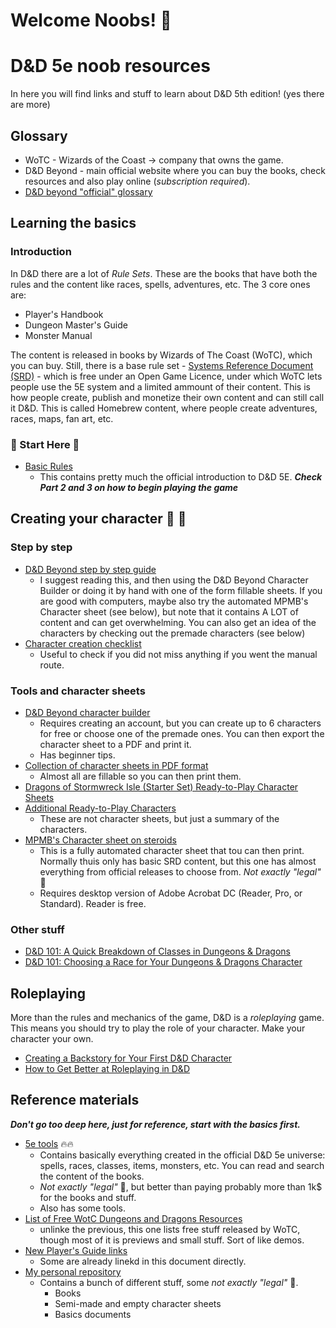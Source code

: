 # Welcome Noobs! :baby:
# D&D 5e noob resources
In here you will find links and stuff to learn about D&D 5th edition! (yes there are more)


## Glossary

- WoTC - Wizards of the Coast -> company that owns the game.
- D&D Beyond - main official website where you can buy the books, check resources and also play online (*subscription required*).
- [D&D beyond "official" glossary](https://www.dndbeyond.com/posts/1026-common-terms-new-dungeons-dragons-players-should)


## Learning the basics

### Introduction

In D&D there are a lot of *Rule Sets*. These are the books that have both the rules and the content like races, spells, adventures, etc. The 3 core ones are:

- Player's Handbook
- Dungeon Master's Guide
- Monster Manual

The content is released in books by Wizards of The Coast (WoTC), which you can buy. Still, there is a base rule set - [Systems Reference Document (SRD)](http://media.wizards.com/2016/downloads/DND/SRD-OGL_V5.1.pdf) - which is free under an Open Game Licence, under which WoTC lets people use the 5E system and a limited ammount of their content. This is how people create, publish and monetize their own content and can still call it D&D. This is called Homebrew content, where people create adventures, races, maps, fan art, etc.


### :mega: Start Here :mega:
- [Basic Rules](https://www.dndbeyond.com/sources/basic-rules)
	- This contains pretty much the official introduction to D&D 5E. ***Check Part 2 and 3 on how to begin playing the game***

## Creating your character :construction_worker: :walking:

### Step by step
- [D&D Beyond step by step guide](https://www.dndbeyond.com/sources/basic-rules/step-by-step-characters)
	- I suggest reading this, and then using the D&D Beyond Character Builder or doing it by hand with one of the form fillable sheets. If you are good with computers, maybe also try the automated MPMB's Character sheet (see below), but note that it contains A LOT of content and can get overwhelming. You can also get an idea of the characters by checking out the premade characters (see below)
- [Character creation checklist](https://drive.google.com/file/d/1fRSuMk0z1w1zlA370GlrwZoR_vG5RccL/view?usp=drive_link)
	- Useful to check if you did not miss anything if you went the manual route.

### Tools and character sheets
- [D&D Beyond character builder](https://www.dndbeyond.com/characters/builder)
	- Requires creating an account, but you can create up to 6 characters for free or choose one of the premade ones. You can then export the character sheet to a PDF and print it. 
	- Has beginner tips.
- [Collection of character sheets in PDF format](https://media.wizards.com/2022/dnd/downloads/5E-CHARACTERSHEETS.zip)
	- Almost all are fillable so you can then print them.
- [Dragons of Stormwreck Isle (Starter Set) Ready-to-Play Character Sheets ](https://media.wizards.com/2022/dnd/downloads/dnd_starterset_characters.pdf)
- [Additional Ready-to-Play Characters](https://media.wizards.com/2015/downloads/dnd/CharacterSheets1-10.zip)
	- These are not character sheets, but just a summary of the characters.
- [MPMB's Character sheet on steroids](https://drive.google.com/file/d/1X8vYfzIfO-z6r_T8QEl8uX3j9SiWtZ8A/view?usp=drive_link)
	- This is a fully automated character sheet that tou can then print. Normally thuis only has basic SRD content, but this one has almost everything from official releases to choose from. *Not exactly "legal"* :speak_no_evil:
	- Requires desktop version of Adobe Acrobat DC (Reader, Pro, or Standard). Reader is free.

### Other stuff
- [D&D 101: A Quick Breakdown of Classes in Dungeons & Dragons ](https://www.dndbeyond.com/posts/1047-d-d-101-a-quick-breakdown-of-classes-in-dungeons)
- [D&D 101: Choosing a Race for Your Dungeons & Dragons Character ](http://www.dndbeyond.com/posts/1065-d-d-101-choosing-a-race-for-your-dungeons-dragons)

## Roleplaying

More than the rules and mechanics of the game, D&D is a *roleplaying* game. This means you should try to play the role of your character. Make your character your own.

- [Creating a Backstory for Your First D&D Character ](https://www.dndbeyond.com/posts/1462-creating-a-backstory-for-your-first-d-d-character)
- [How to Get Better at Roleplaying in D&D](https://www.dndbeyond.com/posts/1463-how-to-get-better-at-roleplaying-in-d-d)



## Reference materials

***Don't go too deep here, just for reference, start with the basics first.***

- [5e tools](https://5e.tools/index.html]) :fire::fire: 
	- Contains basically everything created in the official D&D 5e universe: spells, races, classes, items, monsters, etc. You can read and search the content of the books.
	- *Not exactly "legal"* :speak_no_evil:, but better than paying probably more than 1k$ for the books and stuff.
	- Also has some tools.
- [List of Free WotC Dungeons and Dragons Resources](https://onwaterdeep.blogspot.com/2021/07/list-of-free-dungeons-and-dragons.html)
	- unlinke the previous, this one lists free stuff released by WoTC, though most of it is previews and small stuff. Sort of like demos.
- [New Player's Guide links](https://www.dndbeyond.com/tag/new-players-guide)
	- Some are already linekd in this document directly.
- [My personal repository](https://drive.google.com/drive/folders/1Zh3rKC29JAmjgBWoLEmMSypL5uJxdTum?usp=sharing)
	- Contains a bunch of different stuff, some *not exactly "legal"* :speak_no_evil:.
		- Books
		- Semi-made and empty character sheets
		- Basics documents
